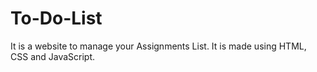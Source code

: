 # To-Do-List
It is a website to manage your Assignments List.
It is made using HTML, CSS and JavaScript.
